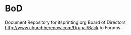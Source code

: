 # BoD
Document Repository for itsprinting.org Board of Directors
http://www.churchherenow.com/Drupal/Back to Forums
